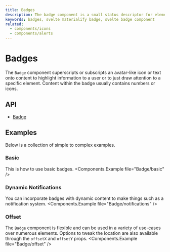 ```yaml
---
title: Badges
description: The badge component is a small status descriptor for elements. This typically contains a small number or short set of characters.
keywords: badges, svelte materialify badge, svelte badge component
related:
  - components/icons
  - components/alerts
---
```


# Badges

The `Badge` component superscripts or subscripts an avatar-like icon or text onto content to highlight information to a user or to just draw attention to a specific element. Content within the badge usually contains numbers or icons.

## API

- [Badge](/api/Badge/)

## Examples

Below is a collection of simple to complex examples.

### Basic

This is how to use basic badges.
<Components.Example file="Badge/basic" />

### Dynamic Notifications

You can incorporate badges with dynamic content to make things such as a notification system.
<Components.Example file="Badge/notifications" />

### Offset

The `Badge` component is flexible and can be used in a variety of use-cases over numerous elements. Options to tweak the location are also available through the `offsetX` and `offsetY` props.
<Components.Example file="Badge/offset" />
